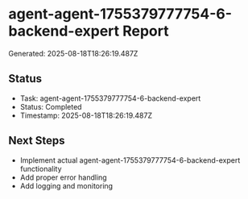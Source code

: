 # agent-agent-1755379777754-6-backend-expert Report

Generated: 2025-08-18T18:26:19.487Z

## Status
- Task: agent-agent-1755379777754-6-backend-expert
- Status: Completed
- Timestamp: 2025-08-18T18:26:19.487Z

## Next Steps
- Implement actual agent-agent-1755379777754-6-backend-expert functionality
- Add proper error handling
- Add logging and monitoring
